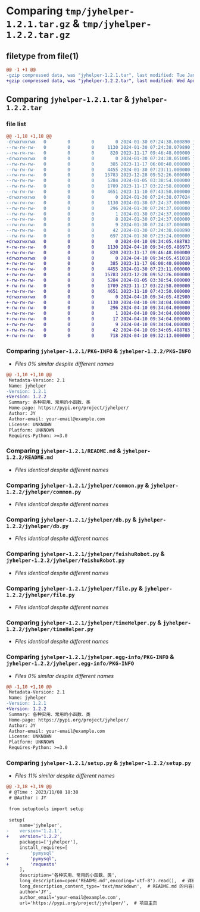 # Comparing `tmp/jyhelper-1.2.1.tar.gz` & `tmp/jyhelper-1.2.2.tar.gz`

## filetype from file(1)

```diff
@@ -1 +1 @@
-gzip compressed data, was "jyhelper-1.2.1.tar", last modified: Tue Jan 30 07:24:38 2024, max compression
+gzip compressed data, was "jyhelper-1.2.2.tar", last modified: Wed Apr 10 09:34:05 2024, max compression
```

## Comparing `jyhelper-1.2.1.tar` & `jyhelper-1.2.2.tar`

### file list

```diff
@@ -1,18 +1,18 @@
-drwxrwxrwx   0        0        0        0 2024-01-30 07:24:38.080890 jyhelper-1.2.1/
--rw-rw-rw-   0        0        0     1130 2024-01-30 07:24:38.079890 jyhelper-1.2.1/PKG-INFO
--rw-rw-rw-   0        0        0      820 2023-11-17 09:46:48.000000 jyhelper-1.2.1/README.md
-drwxrwxrwx   0        0        0        0 2024-01-30 07:24:38.051005 jyhelper-1.2.1/jyhelper/
--rw-rw-rw-   0        0        0      385 2023-11-17 06:00:40.000000 jyhelper-1.2.1/jyhelper/__init__.py
--rw-rw-rw-   0        0        0     4455 2024-01-30 07:23:11.000000 jyhelper-1.2.1/jyhelper/common.py
--rw-rw-rw-   0        0        0    15783 2023-12-28 09:52:26.000000 jyhelper-1.2.1/jyhelper/db.py
--rw-rw-rw-   0        0        0     5284 2024-01-05 03:38:54.000000 jyhelper-1.2.1/jyhelper/feishuRobot.py
--rw-rw-rw-   0        0        0     1709 2023-11-17 03:22:58.000000 jyhelper-1.2.1/jyhelper/file.py
--rw-rw-rw-   0        0        0     4651 2023-11-10 07:43:50.000000 jyhelper-1.2.1/jyhelper/timeHelper.py
-drwxrwxrwx   0        0        0        0 2024-01-30 07:24:38.077024 jyhelper-1.2.1/jyhelper.egg-info/
--rw-rw-rw-   0        0        0     1130 2024-01-30 07:24:37.000000 jyhelper-1.2.1/jyhelper.egg-info/PKG-INFO
--rw-rw-rw-   0        0        0      296 2024-01-30 07:24:37.000000 jyhelper-1.2.1/jyhelper.egg-info/SOURCES.txt
--rw-rw-rw-   0        0        0        1 2024-01-30 07:24:37.000000 jyhelper-1.2.1/jyhelper.egg-info/dependency_links.txt
--rw-rw-rw-   0        0        0        8 2024-01-30 07:24:37.000000 jyhelper-1.2.1/jyhelper.egg-info/requires.txt
--rw-rw-rw-   0        0        0        9 2024-01-30 07:24:37.000000 jyhelper-1.2.1/jyhelper.egg-info/top_level.txt
--rw-rw-rw-   0        0        0       42 2024-01-30 07:24:38.080890 jyhelper-1.2.1/setup.cfg
--rw-rw-rw-   0        0        0      697 2024-01-30 07:23:24.000000 jyhelper-1.2.1/setup.py
+drwxrwxrwx   0        0        0        0 2024-04-10 09:34:05.488783 jyhelper-1.2.2/
+-rw-rw-rw-   0        0        0     1130 2024-04-10 09:34:05.486973 jyhelper-1.2.2/PKG-INFO
+-rw-rw-rw-   0        0        0      820 2023-11-17 09:46:48.000000 jyhelper-1.2.2/README.md
+drwxrwxrwx   0        0        0        0 2024-04-10 09:34:05.451018 jyhelper-1.2.2/jyhelper/
+-rw-rw-rw-   0        0        0      385 2023-11-17 06:00:40.000000 jyhelper-1.2.2/jyhelper/__init__.py
+-rw-rw-rw-   0        0        0     4455 2024-01-30 07:23:11.000000 jyhelper-1.2.2/jyhelper/common.py
+-rw-rw-rw-   0        0        0    15783 2023-12-28 09:52:26.000000 jyhelper-1.2.2/jyhelper/db.py
+-rw-rw-rw-   0        0        0     5284 2024-01-05 03:38:54.000000 jyhelper-1.2.2/jyhelper/feishuRobot.py
+-rw-rw-rw-   0        0        0     1709 2023-11-17 03:22:58.000000 jyhelper-1.2.2/jyhelper/file.py
+-rw-rw-rw-   0        0        0     4651 2023-11-10 07:43:50.000000 jyhelper-1.2.2/jyhelper/timeHelper.py
+drwxrwxrwx   0        0        0        0 2024-04-10 09:34:05.482980 jyhelper-1.2.2/jyhelper.egg-info/
+-rw-rw-rw-   0        0        0     1130 2024-04-10 09:34:04.000000 jyhelper-1.2.2/jyhelper.egg-info/PKG-INFO
+-rw-rw-rw-   0        0        0      296 2024-04-10 09:34:04.000000 jyhelper-1.2.2/jyhelper.egg-info/SOURCES.txt
+-rw-rw-rw-   0        0        0        1 2024-04-10 09:34:04.000000 jyhelper-1.2.2/jyhelper.egg-info/dependency_links.txt
+-rw-rw-rw-   0        0        0       17 2024-04-10 09:34:04.000000 jyhelper-1.2.2/jyhelper.egg-info/requires.txt
+-rw-rw-rw-   0        0        0        9 2024-04-10 09:34:04.000000 jyhelper-1.2.2/jyhelper.egg-info/top_level.txt
+-rw-rw-rw-   0        0        0       42 2024-04-10 09:34:05.488783 jyhelper-1.2.2/setup.cfg
+-rw-rw-rw-   0        0        0      718 2024-04-10 09:32:13.000000 jyhelper-1.2.2/setup.py
```

### Comparing `jyhelper-1.2.1/PKG-INFO` & `jyhelper-1.2.2/PKG-INFO`

 * *Files 0% similar despite different names*

```diff
@@ -1,10 +1,10 @@
 Metadata-Version: 2.1
 Name: jyhelper
-Version: 1.2.1
+Version: 1.2.2
 Summary: 各种实用、常用的小函数、类
 Home-page: https://pypi.org/project/jyhelper/
 Author: JY
 Author-email: your-email@example.com
 License: UNKNOWN
 Platform: UNKNOWN
 Requires-Python: >=3.0
```

### Comparing `jyhelper-1.2.1/README.md` & `jyhelper-1.2.2/README.md`

 * *Files identical despite different names*

### Comparing `jyhelper-1.2.1/jyhelper/common.py` & `jyhelper-1.2.2/jyhelper/common.py`

 * *Files identical despite different names*

### Comparing `jyhelper-1.2.1/jyhelper/db.py` & `jyhelper-1.2.2/jyhelper/db.py`

 * *Files identical despite different names*

### Comparing `jyhelper-1.2.1/jyhelper/feishuRobot.py` & `jyhelper-1.2.2/jyhelper/feishuRobot.py`

 * *Files identical despite different names*

### Comparing `jyhelper-1.2.1/jyhelper/file.py` & `jyhelper-1.2.2/jyhelper/file.py`

 * *Files identical despite different names*

### Comparing `jyhelper-1.2.1/jyhelper/timeHelper.py` & `jyhelper-1.2.2/jyhelper/timeHelper.py`

 * *Files identical despite different names*

### Comparing `jyhelper-1.2.1/jyhelper.egg-info/PKG-INFO` & `jyhelper-1.2.2/jyhelper.egg-info/PKG-INFO`

 * *Files 0% similar despite different names*

```diff
@@ -1,10 +1,10 @@
 Metadata-Version: 2.1
 Name: jyhelper
-Version: 1.2.1
+Version: 1.2.2
 Summary: 各种实用、常用的小函数、类
 Home-page: https://pypi.org/project/jyhelper/
 Author: JY
 Author-email: your-email@example.com
 License: UNKNOWN
 Platform: UNKNOWN
 Requires-Python: >=3.0
```

### Comparing `jyhelper-1.2.1/setup.py` & `jyhelper-1.2.2/setup.py`

 * *Files 11% similar despite different names*

```diff
@@ -3,18 +3,19 @@
 # @Time : 2023/11/08 18:38 
 # @Author : JY
 
 from setuptools import setup
 
 setup(
     name='jyhelper',
-    version='1.2.1',
+    version='1.2.2',
     packages=['jyhelper'],
     install_requires=[
-        'pymysql'
+        'pymysql',
+        'requests'
     ],
     description='各种实用、常用的小函数、类',
     long_description=open('README.md',encoding='utf-8').read(),  # 详细描述，通常从 README.md 中读取
     long_description_content_type='text/markdown',  # README.md 的内容类型
     author='JY',
     author_email='your-email@example.com',
     url='https://pypi.org/project/jyhelper/',  # 项目主页
```

